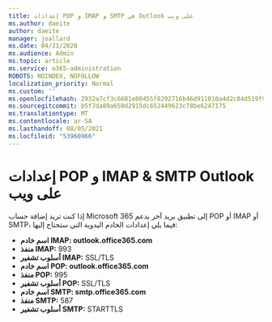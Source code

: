 ```yaml
---
title: إعدادات POP و IMAP و SMTP في Outlook على ويب
ms.author: daeite
author: daeite
manager: joallard
ms.date: 04/21/2020
ms.audience: Admin
ms.topic: article
ms.service: o365-administration
ROBOTS: NOINDEX, NOFOLLOW
localization_priority: Normal
ms.custom: ''
ms.openlocfilehash: 2932a7cf3c6681e00455f8292716b46d911010a4d2c84d519f90b2ffa971b35f
ms.sourcegitcommit: b5f7da89a650d2915dc652449623c78be6247175
ms.translationtype: MT
ms.contentlocale: ar-SA
ms.lasthandoff: 08/05/2021
ms.locfileid: "53960966"
---
```

# <a name="pop-imap--smtp-settings-for-outlook-on-the-web"></a>إعدادات POP و IMAP & SMTP Outlook على ويب

إذا كنت تريد إضافة حساب Microsoft 365 إلى تطبيق بريد آخر يدعم POP أو IMAP أو SMTP، فيما يلي إعدادات الخادم اليدوية التي ستحتاج إليها:
  
- **اسم خادم IMAP: outlook.office365.com**
- **منفذ IMAP:** 993
- **أسلوب تشفير IMAP:** SSL/TLS
- **اسم خادم POP: outlook.office365.com**  
- **منفذ POP:** 995  
- **أسلوب تشفير POP:** SSL/TLS  
- **اسم خادم SMTP: smtp.office365.com**
- **منفذ SMTP:** 587
- **أسلوب تشفير SMTP:** STARTTLS